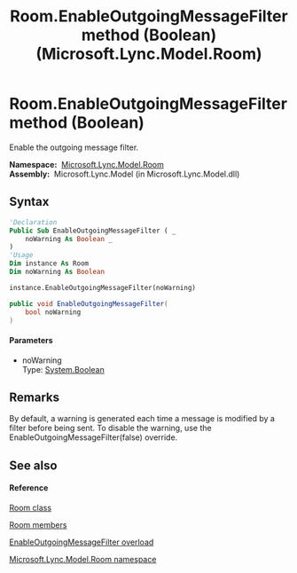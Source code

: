 ﻿---
title: Room.EnableOutgoingMessageFilter method (Boolean) (Microsoft.Lync.Model.Room)
TOCTitle: EnableOutgoingMessageFilter method (Boolean)
ms:assetid: M:Microsoft.Lync.Model.Room.Room.EnableOutgoingMessageFilter(System.Boolean)_DI_3_UC_OCS14MrefLyncWPF
ms:mtpsurl: https://msdn.microsoft.com/en-us/library/microsoft.lync.model.room.room.enableoutgoingmessagefilter(v=office.15)
ms:contentKeyID: 48592377
ms.date: 07/28/2014
mtps_version: v=office.15
dev_langs:
- vb
- csharp
---

# Room.EnableOutgoingMessageFilter method (Boolean)

Enable the outgoing message filter.

**Namespace:**  [Microsoft.Lync.Model.Room](microsoft-lync-model-room-namespace_2.md)  
**Assembly:**  Microsoft.Lync.Model (in Microsoft.Lync.Model.dll)

## Syntax

``` vb
'Declaration
Public Sub EnableOutgoingMessageFilter ( _
    noWarning As Boolean _
)
'Usage
Dim instance As Room
Dim noWarning As Boolean

instance.EnableOutgoingMessageFilter(noWarning)
```

``` csharp
public void EnableOutgoingMessageFilter(
    bool noWarning
)
```

#### Parameters

  - noWarning  
    Type: [System.Boolean](http://msdn2.microsoft.com/en-us/library/a28wyd50)  

## Remarks

By default, a warning is generated each time a message is modified by a filter before being sent. To disable the warning, use the EnableOutgoingMessageFilter(false) override.

## See also

#### Reference

[Room class](room-class-microsoft-lync-model-room_2.md)

[Room members](room-members-microsoft-lync-model-room_2.md)

[EnableOutgoingMessageFilter overload](room-enableoutgoingmessagefilter-method-microsoft-lync-model-room_4.md)

[Microsoft.Lync.Model.Room namespace](microsoft-lync-model-room-namespace_2.md)

